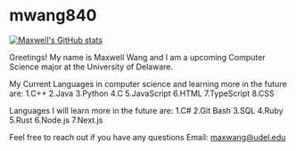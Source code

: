 # mwang840

[![Maxwell's GitHub stats](https://github-readme-stats.vercel.app/api?username=mwang840)](https://github.com/mwang840/github-readme-stats)


Greetings! My name is Maxwell Wang and I am a upcoming Computer Science major at the University of Delaware.

My Current Languages in computer science and learning more in the future are:
1.C++
2.Java
3.Python
4.C
5.JavaScript
6.HTML
7.TypeScript
8.CSS

Languages I will learn more in the future are:
1.C#
2.Git Bash
3.SQL
4.Ruby
5.Rust
6.Node.js
7.Next.js

Feel free to reach out if you have any questions 
Email: maxwang@udel.edu
